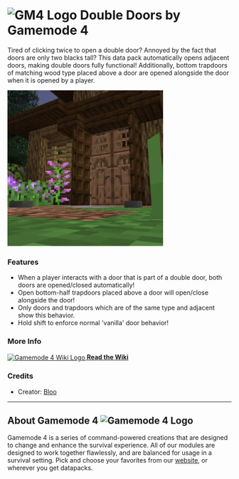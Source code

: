 # <img src="https://raw.githubusercontent.com/Gamemode4Dev/GM4_Datapacks/master/base/images/gm4_logo.png" alt="GM4 Logo" width="32" /> Double Doors by Gamemode 4<!--$pmc:delete-->

Tired of clicking twice to open a double door? Annoyed by the fact that doors are only two blacks tall? This data pack automatically opens adjacent doors, making double doors fully functional! Additionally, bottom trapdoors of matching wood type placed above a door are opened alongside the door when it is opened by a player. <!--$pmc:headerSize-->

<img src="https://raw.githubusercontent.com/Gamemode4Dev/GM4_Datapacks/master/gm4_double_doors/images/double_doors.webp" alt="Double Doors Example" width="350"/>  <!--$modrinth:replaceWithVideo--> <!--$pmc:delete-->


### Features
- When a player interacts with a door that is part of a double door, both doors are opened/closed automatically!
- Open bottom-half trapdoors placed above a door will open/close alongside the door!
- Only doors and trapdoors which are of the same type and adjacent show this behavior.
- Hold shift to enforce normal 'vanilla' door behavior!

### More Info
[<img src="https://raw.githubusercontent.com/Gamemode4Dev/GM4_Datapacks/master/base/images/gm4_wiki_logo.png" alt="Gamemode 4 Wiki Logo" width="40" align="center"/> **Read the Wiki**](https://wiki.gm4.co/wiki/Double_Doors)

### Credits
- Creator: [Bloo](https://twitter.com/Bloo_dev)

---
## About Gamemode 4 <img src="https://raw.githubusercontent.com/Gamemode4Dev/GM4_Datapacks/master/base/images/gm4_logo.png" alt="Gamemode 4 Logo" width="20"/>
Gamemode 4 is a series of command-powered creations that are designed to change and enhance the survival experience. All of our modules are designed to work together flawlessly, and are balanced for usage in a survival setting. Pick and choose your favorites from our [website](https://gm4.co), or wherever you get datapacks.